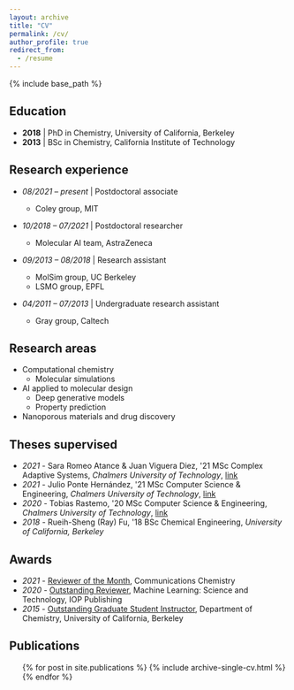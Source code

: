 ```yaml
---
layout: archive
title: "CV"
permalink: /cv/
author_profile: true
redirect_from:
  - /resume
---
```


{% include base_path %}

## Education
* **2018** \| PhD in Chemistry, University of California, Berkeley
* **2013** \| BSc in Chemistry, California Institute of Technology

## Research experience
* *08/2021 – present* \| Postdoctoral associate
  * Coley group, MIT

* *10/2018 – 07/2021* \| Postdoctoral researcher
  * Molecular AI team, AstraZeneca

* *09/2013 – 08/2018* \| Research assistant
  * MolSim group, UC Berkeley
  * LSMO group, EPFL

* *04/2011 – 07/2013* \| Undergraduate research assistant
  * Gray group, Caltech
  
## Research areas
* Computational chemistry
  * Molecular simulations
* AI applied to molecular design
  * Deep generative models
  * Property prediction
* Nanoporous materials and drug discovery

## Theses supervised
* *2021* - Sara Romeo Atance & Juan Viguera Diez, '21 MSc Complex Adaptive Systems, *Chalmers University of Technology*, [link](https://hdl.handle.net/20.500.12380/302827)
* *2021* - Julio Ponte Hernández, '21 MSc Computer Science & Engineering, *Chalmers University of Technology*, [link](https://hdl.handle.net/20.500.12380/302703)
* *2020* - Tobias Rastemo, '20 MSc Computer Science & Engineering, *Chalmers University of Technology*, [link](https://hdl.handle.net/20.500.12380/301735)
* *2018* - Rueih-Sheng (Ray) Fu, '18 BSc Chemical Engineering, *University of California, Berkeley*

## Awards
* *2021* - [Reviewer of the Month](https://www.nature.com/commschem/referees/outstanding-referees), Communications Chemistry
* *2020* - [Outstanding Reviewer](https://publishingsupport.iopscience.iop.org/questions/machine-learning-science-technology-2020-reviewer-awards/), Machine Learning: Science and Technology, IOP Publishing
* *2015* - [Outstanding Graduate Student Instructor](https://gsi.berkeley.edu/programs-services/award-programs/ogsi/ogsi-2015/), Department of Chemistry, University of California, Berkeley

## Publications
  <ul>{% for post in site.publications %}
    {% include archive-single-cv.html %}
  {% endfor %}</ul>
